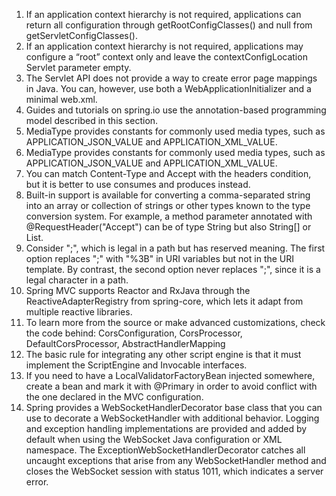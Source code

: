 1. If an application context hierarchy is not required, applications can return all configuration through getRootConfigClasses() and null from getServletConfigClasses().
1. If an application context hierarchy is not required, applications may configure a “root” context only and leave the contextConfigLocation Servlet parameter empty.
1. The Servlet API does not provide a way to create error page mappings in Java. You can, however, use both a WebApplicationInitializer and a minimal web.xml.
1. Guides and tutorials on spring.io use the annotation-based programming model described in this section.
1. MediaType provides constants for commonly used media types, such as APPLICATION_JSON_VALUE and APPLICATION_XML_VALUE.
1. MediaType provides constants for commonly used media types, such as APPLICATION_JSON_VALUE and APPLICATION_XML_VALUE.
1. You can match Content-Type and Accept with the headers condition, but it is better to use consumes and produces instead.
1. Built-in support is available for converting a comma-separated string into an array or collection of strings or other types known to the type conversion system. For example, a method parameter annotated with @RequestHeader("Accept") can be of type String but also String[] or List<String>.
1. Consider ";", which is legal in a path but has reserved meaning. The first option replaces ";" with "%3B" in URI variables but not in the URI template. By contrast, the second option never replaces ";", since it is a legal character in a path.
1. Spring MVC supports Reactor and RxJava through the ReactiveAdapterRegistry from spring-core, which lets it adapt from multiple reactive libraries.
1. To learn more from the source or make advanced customizations, check the code behind:
  CorsConfiguration, CorsProcessor, DefaultCorsProcessor, AbstractHandlerMapping
1. The basic rule for integrating any other script engine is that it must implement the ScriptEngine and Invocable interfaces.
1. If you need to have a LocalValidatorFactoryBean injected somewhere, create a bean and mark it with @Primary in order to avoid conflict with the one declared in the MVC configuration.
1. Spring provides a WebSocketHandlerDecorator base class that you can use to decorate a WebSocketHandler with additional behavior. Logging and exception handling implementations are provided and added by default when using the WebSocket Java configuration or XML namespace. The ExceptionWebSocketHandlerDecorator catches all uncaught exceptions that arise from any WebSocketHandler method and closes the WebSocket session with status 1011, which indicates a server error.
